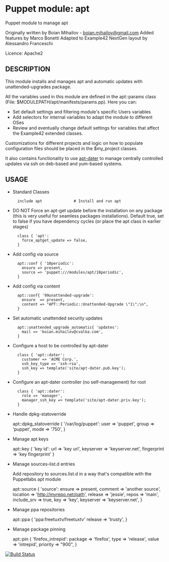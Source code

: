 # Puppet module: apt

Puppet module to manage apt

Originally written by Boian Mihailov - boian.mihailov@gmail.com
Added features by Marco Bonetti
Adapted to Example42 NextGen layout by Alessandro Franceschi

Licence: Apache2

## DESCRIPTION

This module installs and manages apt and automatic updates with unattended-upgrades package.

All the variables used in this module are defined in the apt::params class
(File: $MODULEPATH/apt/manifests/params.pp). Here you can:

- Set default settings and filtering module's specific Users variables
- Add selectors for internal variables to adapt the module to different OSes
- Review and eventually change default settings for variables that affect the
  Example42 extended classes.

Customizations for different projects and logic on how to populate configuration
files should be placed in the $my_project classes.


It also contains functionality to use [apt-dater](http://www.ibh.de/apt-dater/) to manage centrally controlled updates via ssh on deb-based and yum-based systems.

## USAGE

- Standard Classes
 
        include apt              # Install and run apt 

- DO NOT Force an apt-get update before the installation on any package (this is very useful for seamless packages installations). Default true, set to false if you have dependency cycles (or place the apt class in earlier stages)

        class { 'apt':
          force_aptget_update => false,
        }


- Add config via source

        apt::conf { '10periodic':
          ensure => present,
          source => 'puppet:///modules/apt/10periodic',
        }

- Add config via content

        apt::conf{ '99unattended-upgrade':
          ensure  => present,
          content => "APT::Periodic::Unattended-Upgrade \"1\";\n",
        }

- Set automatic unattended security updates

        apt::unattended_upgrade_automatic{ 'updates':
          mail => 'boian.mihailov@cvalka.com',
        }

- Configure a host to be controlled by apt-dater

        class { 'apt::dater':
          customer => 'ACME Corp.',
          ssh_key_type => 'ssh-rsa',
          ssh_key => template('site/apt-dater.pub.key');
        }

- Configure an apt-dater controller (no self-management) for root

        class { 'apt::dater':
          role => 'manager',
          manager_ssh_key => template('site/apt-dater.priv.key');
        }

- Handle dpkg-statoverride

	apt::dpkg_statoverride { '/var/log/puppet':
	  user  => 'puppet',
	  group => 'puppet',
	  mode  => '750',
	}

- Manage apt keys

    apt::key { 'key id':
      url         => 'key url',
      keyserver   => 'keyserver.net',
      fingerprint => 'key fingerprint'
    }

- Manage sources-list.d entries

    Add repository to sources.list.d in a way that's compatible with the Puppetlabs apt module

    apt::source { 'source':
      ensure      => present,
      comment     => 'another source',
      location    => 'http://myrepo.net/path',
      release     => 'jessie',
      repos       => 'main',
      include_srv => true,
      key         => 'key',
      keyserver   => 'keyserver.net',
    }

- Manage ppa repositories

    apt::ppa { 'ppa:freetuxtv/freetuxtv'
      release          => 'trusty',
    }

- Manage package pinning

    apt::pin { 'firefox_intrepid':
      package  => 'firefox',
      type     => 'release',
      value    => 'intrepid',
      priority => "900",
    }


[![Build Status](https://travis-ci.org/example42/puppet-apt.png?branch=master)](https://travis-ci.org/example42/puppet-apt)
